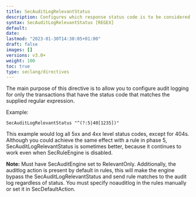 ```yaml
---
title: SecAuditLogRelevantStatus
description: Configures which response status code is to be considered relevant for the purpose of audit logging.
syntax: SecAuditLogRelevantStatus [REGEX]
default: 
date: 
lastmod: "2023-01-30T14:30:05+01:00"
draft: false
images: []
versions: v3.0+
weight: 100
toc: true
type: seclang/directives
---
```

[//]: <> (This file is generated by tools/directivesgen. DO NOT EDIT.)
The main purpose of this directive is to allow you to configure audit logging for
only the transactions that have the status code that matches the supplied regular
expression.

Example:
```
SecAuditLogRelevantStatus "^(?:5|40[1235])"
```
This example would log all 5xx and 4xx level status codes,
except for 404s. Although you could achieve the same effect with a rule in phase 5,
SecAuditLogRelevantStatus is sometimes better, because it continues to work even when SecRuleEngine
is disabled.

**Note:** Must have SecAuditEngine set to RelevantOnly. Additionally, the auditlog action
is present by default in rules, this will make the engine bypass the SecAuditLogRelevantStatus
and send rule matches to the audit log regardless of status. You must specify noauditlog in the
rules manually or set it in SecDefaultAction.

